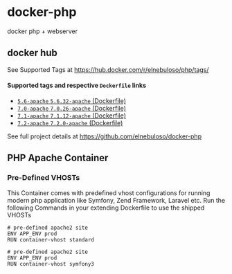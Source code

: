 # docker-php

docker php + webserver

## docker hub

See Supported Tags at https://hub.docker.com/r/elnebuloso/php/tags/

#### Supported tags and respective `Dockerfile` links

- [`5.6-apache` `5.6.32-apache` (Dockerfile)](https://github.com/elnebuloso/docker-php/blob/master/php56-apache/Dockerfile)
- [`7.0-apache` `7.0.26-apache` (Dockerfile)](https://github.com/elnebuloso/docker-php/blob/master/php70-apache/Dockerfile)
- [`7.1-apache` `7.1.12-apache` (Dockerfile)](https://github.com/elnebuloso/docker-php/blob/master/php70-apache/Dockerfile)
- [`7.2-apache` `7.2.0-apache` (Dockerfile)](https://github.com/elnebuloso/docker-php/blob/master/php70-apache/Dockerfile)

See full project details at https://github.com/elnebuloso/docker-php

## PHP Apache Container

### Pre-Defined VHOSTs

This Container comes with predefined vhost configurations for running modern php application like Symfony, Zend Framework, Laravel etc.
Run the following Commands in your extending Dockerfile to use the shipped VHOSTs

```
# pre-defined apache2 site
ENV APP_ENV prod
RUN container-vhost standard
```

```
# pre-defined apache2 site
ENV APP_ENV prod
RUN container-vhost symfony3
```